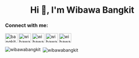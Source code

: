 <h1 align="center">Hi 👋, I'm Wibawa Bangkit</h1>
<h3 align="left">Connect with me:</h3>
<p align="left">
<a href="https://twitter.com/bangkit_31" target="blank"><img align="center" src="https://cdn.jsdelivr.net/npm/simple-icons@3.0.1/icons/twitter.svg" alt="bangkit_31" height="30" width="40" /></a>
<a href="https://linkedin.com/in/wibawabangkit" target="blank"><img align="center" src="https://cdn.jsdelivr.net/npm/simple-icons@3.0.1/icons/linkedin.svg" alt="wibawabangkit" height="30" width="40" /></a>
<a href="https://stackoverflow.com/users/wibawabangkit" target="blank"><img align="center" src="https://cdn.jsdelivr.net/npm/simple-icons@3.0.1/icons/stackoverflow.svg" alt="wibawabangkit" height="30" width="40" /></a>
<a href="https://fb.com/wibawabangkit" target="blank"><img align="center" src="https://cdn.jsdelivr.net/npm/simple-icons@3.0.1/icons/facebook.svg" alt="wibawabangkit" height="30" width="40" /></a>
<a href="https://instagram.com/wibawabangkit" target="blank"><img align="center" src="https://cdn.jsdelivr.net/npm/simple-icons@3.0.1/icons/instagram.svg" alt="wibawabangkit" height="30" width="40" /></a>
</p>


<p><img align="left" src="https://github-readme-stats.vercel.app/api/top-langs?username=wibawabangkit&show_icons=true&locale=en&layout=compact" alt="wibawabangkit" /></p>
<p>
</p>
<p>&nbsp;<img align="center" src="https://github-readme-stats.vercel.app/api?username=wibawabangkit&show_icons=true&locale=en" alt="wibawabangkit" /></p>

